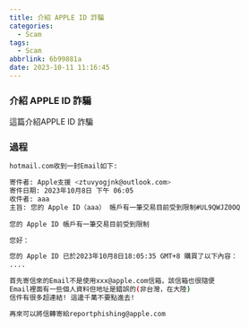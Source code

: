 ```yaml
---
title: 介紹 APPLE ID 詐騙
categories:
  - Scam
tags:
  - Scam
abbrlink: 6b99881a
date: 2023-10-11 11:16:45
---
```

### 介紹 APPLE ID 詐騙
<!--more-->
這篇介紹APPLE ID 詐騙

### 過程
```sh
hotmail.com收到一封Email如下:

寄件者: Apple支援 <ztuvyogjnk@outlook.com>
寄件日期: 2023年10月8日 下午 06:05
收件者: aaa
主旨: 您的 Apple ID（aaa） 帳戶有一筆交易目前受到限制#UL9QWJZ0OQ
 
您的 Apple ID 帳戶有一筆交易目前受到限制

您好：

您的 Apple ID 已於2023年10月8日18:05:35 GMT+8 購買了以下內容：
....

首先寄信來的Email不是使用xxx@apple.com信箱，該信箱也很隨便
Email裡面有一些個人資料但地址是錯誤的(非台灣，在大陸)
信件有很多超連結! 這邊千萬不要點進去!

再來可以將信轉寄給reportphishing@apple.com 
```